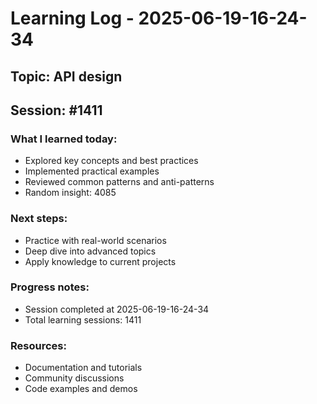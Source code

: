 # Learning Log - 2025-06-19-16-24-34

## Topic: API design
## Session: #1411

### What I learned today:
- Explored key concepts and best practices
- Implemented practical examples  
- Reviewed common patterns and anti-patterns
- Random insight: 4085

### Next steps:
- Practice with real-world scenarios
- Deep dive into advanced topics
- Apply knowledge to current projects

### Progress notes:
- Session completed at 2025-06-19-16-24-34
- Total learning sessions: 1411

### Resources:
- Documentation and tutorials
- Community discussions
- Code examples and demos

